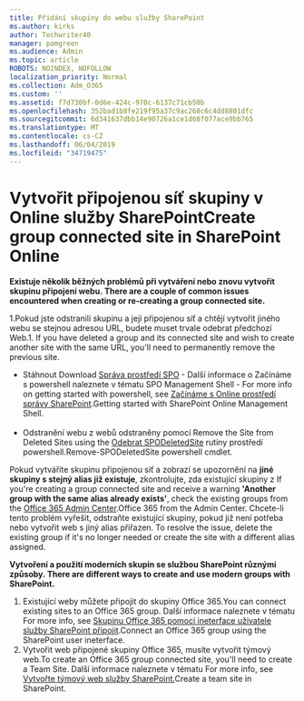 ```yaml
---
title: Přidání skupiny do webu služby SharePoint
ms.author: kirks
author: Techwriter40
manager: pamgreen
ms.audience: Admin
ms.topic: article
ROBOTS: NOINDEX, NOFOLLOW
localization_priority: Normal
ms.collection: Adm_O365
ms.custom: ''
ms.assetid: f7d730bf-0d6e-424c-970c-6137c71cb50b
ms.openlocfilehash: 352bad1b8fe219f95a37c9ac268c6c4dd8801dfc
ms.sourcegitcommit: 6d341637dbb14e90726a1ce1d68f077ace9bb765
ms.translationtype: MT
ms.contentlocale: cs-CZ
ms.lasthandoff: 06/04/2019
ms.locfileid: "34719475"
---
```

# <a name="create-group-connected-site-in-sharepoint-online"></a><span data-ttu-id="18b6a-102">Vytvořit připojenou síť skupiny v Online služby SharePoint</span><span class="sxs-lookup"><span data-stu-id="18b6a-102">Create group connected site in SharePoint Online</span></span>

<p><span data-ttu-id="18b6a-103"><strong>Existuje několik běžných problémů při vytváření nebo znovu vytvořit skupinu připojení webu.&nbsp;</strong></span><span class="sxs-lookup"><span data-stu-id="18b6a-103"><strong>There are a couple of common issues encountered when creating or re-creating a group connected site.&nbsp;</strong></span></span></p>  <p><span data-ttu-id="18b6a-104">1.Pokud jste odstranili skupinu a její připojenou síť a chtějí vytvořit jiného webu se stejnou adresou URL, budete muset trvale odebrat předchozí Web.</span><span class="sxs-lookup"><span data-stu-id="18b6a-104">1. If you have deleted a group and its connected site and wish to create another site with the same URL, you'll need to permanently remove the previous site.</span></span></p>  <ul>  <li><span data-ttu-id="18b6a-105">Stáhnout <a title="SPO Management Shell</span><span class="sxs-lookup"><span data-stu-id="18b6a-105">Download <a title="SPO Management Shell</span></span>" href="https://support.office.com/en-ie/article/introduction-to-the-sharepoint-online-management-shell-c16941c3-19b4-4710-8056-34c034493429"><span data-ttu-id="18b6a-106">Správa prostředí SPO</a> - Další informace o Začínáme s powershell naleznete v tématu <a title="Začínáme s Online prostředí správy služby SharePoint</span><span class="sxs-lookup"><span data-stu-id="18b6a-106">SPO Management Shell</a> - For more info on getting started with powershell, see <a title="Getting started with SharePoint Online Management Shell</span></span>" href="https://docs.microsoft.com/en-us/powershell/module/sharepoint-online/remove-sposite?view=sharepoint-ps"><span data-ttu-id="18b6a-107">Začínáme s Online prostředí správy SharePoint</a>.</span><span class="sxs-lookup"><span data-stu-id="18b6a-107">Getting started with SharePoint Online Management Shell</a>.</span></span> <br /><br /></li>  <li><span data-ttu-id="18b6a-108">Odstranění webu z webů odstraněny pomocí <a title="SPODeletedSite odebrat</span><span class="sxs-lookup"><span data-stu-id="18b6a-108">Remove the Site from Deleted Sites using the <a title="Remove-SPODeletedSite</span></span>" href="https://docs.microsoft.com/en-us/powershell/module/sharepoint-online/remove-sposite?view=sharepoint-ps"><span data-ttu-id="18b6a-109">Odebrat SPODeletedSite</a> rutiny prostředí powershell.</span><span class="sxs-lookup"><span data-stu-id="18b6a-109">Remove-SPODeletedSite</a> powershell cmdlet.</span></span></li>  </ul>  <p><span data-ttu-id="18b6a-110">Pokud vytváříte skupinu připojenou síť a zobrazí se upozornění na <strong>jiné skupiny s stejný alias již existuje</strong>, zkontrolujte, zda existující skupiny z <a title="Office 365 Admin Center</span><span class="sxs-lookup"><span data-stu-id="18b6a-110">If you're creating a group connected site and receive a warning <strong>'Another group with the same alias already exists'</strong>, check the existing groups from the <a title="Office 365 from the Admin Center</span></span>" href="https://admin.microsoft.com/Adminportal/Home?source=applauncher#/groups"><span data-ttu-id="18b6a-111">Office 365 Admin Center</a>.</span><span class="sxs-lookup"><span data-stu-id="18b6a-111">Office 365 from the Admin Center</a>.</span></span> <span data-ttu-id="18b6a-112">Chcete-li tento problém vyřešit, odstraňte existující skupiny, pokud již není potřeba nebo vytvořit web s jiný alias přiřazen.&nbsp;</span><span class="sxs-lookup"><span data-stu-id="18b6a-112">To resolve the issue, delete the existing group if it's no longer needed or create the site with a different alias assigned.&nbsp;</span></span></p>  <p><span data-ttu-id="18b6a-113"><strong>Vytvoření a použití moderních skupin se službou SharePoint různými způsoby.&nbsp;</strong></span><span class="sxs-lookup"><span data-stu-id="18b6a-113"><strong>There are different ways to create and use modern groups with SharePoint.&nbsp;</strong></span></span></p>  <ol>  <li><span data-ttu-id="18b6a-114">Existující weby můžete připojit do skupiny Office 365.</span><span class="sxs-lookup"><span data-stu-id="18b6a-114">You can connect existing sites to an Office 365 group.</span></span> <span data-ttu-id="18b6a-115">Další informace naleznete v tématu <a title="připojit skupinu Office 365 pomocí ineterface uživatelů služby SharePoint</span><span class="sxs-lookup"><span data-stu-id="18b6a-115">For more info, see <a title="Connect an Office 365 group using the SharePoint user ineterface</span></span>" href="https://docs.microsoft.com/en-us/sharepoint/dev/transform/modernize-connect-to-office365-group#connect-an-office-365-group-using-the-sharepoint-user-interface"><span data-ttu-id="18b6a-116">Skupinu Office 365 pomocí ineterface uživatele služby SharePoint připojit</a>.</span><span class="sxs-lookup"><span data-stu-id="18b6a-116">Connect an Office 365 group using the SharePoint user ineterface</a>.</span></span></li>  <li><span data-ttu-id="18b6a-117">Vytvořit web připojené skupiny Office 365, musíte vytvořit týmový web.</span><span class="sxs-lookup"><span data-stu-id="18b6a-117">To create an Office 365 group connected site, you'll need to create a Team Site.</span></span> <span data-ttu-id="18b6a-118">Další informace naleznete v tématu <a title="vytvořit týmový web služby SharePoint</span><span class="sxs-lookup"><span data-stu-id="18b6a-118">For more info, see <a title="Create a team site in SharePoint</span></span>" href="https://support.office.com/en-us/article/create-a-team-site-in-sharepoint-ef10c1e7-15f3-42a3-98aa-b5972711777d"><span data-ttu-id="18b6a-119">Vytvořte týmový web služby SharePoint.</a></span><span class="sxs-lookup"><span data-stu-id="18b6a-119">Create a team site in SharePoint.</a></span></span></li>  </ol>

